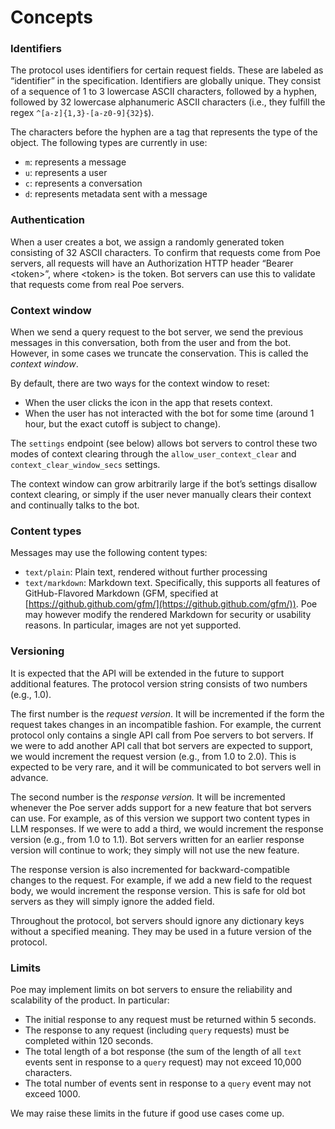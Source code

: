 # Concepts

### Identifiers

The protocol uses identifiers for certain request fields. These are labeled as “identifier” in the specification. Identifiers are globally unique. They consist of a sequence of 1 to 3 lowercase ASCII characters, followed by a hyphen, followed by 32 lowercase alphanumeric ASCII characters (i.e., they fulfill the regex `^[a-z]{1,3}-[a-z0-9]{32}$`).

The characters before the hyphen are a tag that represents the type of the object. The following types are currently in use:

* `m`: represents a message
* `u`: represents a user
* `c`: represents a conversation
* `d`: represents metadata sent with a message


### Authentication

When a user creates a bot, we assign a randomly generated token consisting of 32 ASCII characters. To confirm that requests come from Poe servers, all requests will have an Authorization HTTP header “Bearer \<token>”, where \<token> is the token. Bot servers can use this to validate that requests come from real Poe servers.



### Context window

When we send a query request to the bot server, we send the previous messages in this conversation, both from the user and from the bot. However, in some cases we truncate the conservation. This is called the _context window_.

By default, there are two ways for the context window to reset:

* When the user clicks the icon in the app that resets context.
* When the user has not interacted with the bot for some time (around 1 hour, but the exact cutoff is subject to change).

The `settings` endpoint (see below) allows bot servers to control these two modes of context clearing through the `allow_user_context_clear` and `context_clear_window_secs` settings.

The context window can grow arbitrarily large if the bot’s settings disallow context clearing, or simply if the user never manually clears their context and continually talks to the bot.



### Content types

Messages may use the following content types:

* `text/plain`: Plain text, rendered without further processing
* `text/markdown`: Markdown text. Specifically, this supports all features of GitHub-Flavored Markdown (GFM, specified at [https://github.github.com/gfm/](https://github.github.com/gfm/)). Poe may however modify the rendered Markdown for security or usability reasons. In particular, images are not yet supported.



### Versioning

It is expected that the API will be extended in the future to support additional features. The protocol version string consists of two numbers (e.g., 1.0).

The first number is the _request version_. It will be incremented if the form the request takes changes in an incompatible fashion. For example, the current protocol only contains a single API call from Poe servers to bot servers. If we were to add another API call that bot servers are expected to support, we would increment the request version (e.g., from 1.0 to 2.0). This is expected to be very rare, and it will be communicated to bot servers well in advance.

The second number is the _response version._ It will be incremented whenever the Poe server adds support for a new feature that bot servers can use. For example, as of this version we support two content types in LLM responses. If we were to add a third, we would increment the response version (e.g., from 1.0 to 1.1). Bot servers written for an earlier response version will continue to work; they simply will not use the new feature.

The response version is also incremented for backward-compatible changes to the request. For example, if we add a new field to the request body, we would increment the response version. This is safe for old bot servers as they will simply ignore the added field.

Throughout the protocol, bot servers should ignore any dictionary keys without a specified meaning. They may be used in a future version of the protocol.



### Limits

Poe may implement limits on bot servers to ensure the reliability and scalability of the product. In particular:

* The initial response to any request must be returned within 5 seconds.
* The response to any request (including `query` requests) must be completed within 120 seconds.
* The total length of a bot response (the sum of the length of all `text` events sent in response to a `query` request) may not exceed 10,000 characters.
* The total number of events sent in response to a `query` event may not exceed 1000.

We may raise these limits in the future if good use cases come up.
